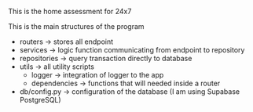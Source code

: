 This is the home assessment for 24x7

This is the main structures of the program
* routers -> stores all endpoint
* services -> logic function communicating from endpoint to repository
* repositories -> query transaction directly to database
* utils -> all utility scripts
  * logger -> integration of logger to the app
  * dependencies -> functions that will needed inside a router
* db/config.py -> configuration of the database (I am using Supabase PostgreSQL)
